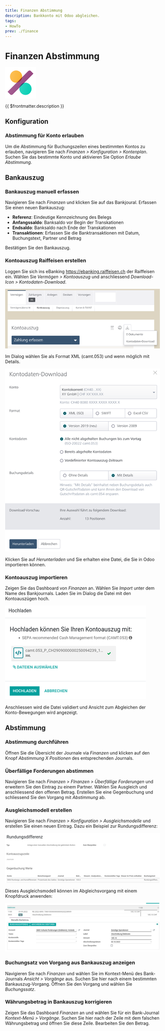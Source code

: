 ```yaml
---
title: Finanzen Abstimmung
description: Bankkonto mit Odoo abgleichen.
tags:
- HowTo
prev: ./finance
---
```

# Finanzen Abstimmung
![icons_odoo_account_accountant](attachments/icons_odoo_account_accountant.png)

{{ $frontmatter.description }}

## Konfiguration

### Abstimmung für Konto erlauben

Um die Abstimmung für Buchungszeilen eines bestimmten Kontos zu erlauben, navigieren Sie nach *Finanzen > Konfiguration > Kontenplan*. Suchen Sie das bestimmte Konto und aktivieren Sie Option *Erlaube Abstimmung*.

## Bankauszug

### Bankauszug manuell erfassen

Navigieren Sie nach *Finanzen* und klicken Sie auf das Bankjoural. Erfassen Sie einen neuen Bankauszug:

* **Referenz**: Eindeutige Kennzeichnung des Belegs
* **Anfangssaldo**: Banksaldo vor Begin der Transkationen
* **Endsaldo**: Banksaldo nach Ende der Transkationen
* **Transaktionen**: Erfassen Sie die Banktransaktionen mit Datum, Buchungstext, Partner und Betrag

Bestätigen Sie den Bankauszug.

### Kontoauszug Raiffeisen erstellen

Loggen Sie sich ins eBanking <https://ebanking.raiffeisen.ch> der Raiffeisen ein. Wählen Sie *Vermögen > Kontoauszug* und anschliessend *Download-Icon > Kontodaten-Download*.

![](attachments/Finance%20Reconcile%20eBanking%20Kontodaten%20Raiffeisen.png)

Im Dialog wählen Sie als Format XML (camt.053) und wenn möglich mit Details.

![](attachments/Finance%20Reconcile%20Kontodaten-Download%20Raiffeisen.png)

Klicken Sie auf *Herunterladen* und Sie erhalten eine Datei, die Sie in Odoo importieren können.

### Kontoauszug importieren

Zeigen Sie das Dashboard von *Finanzen* an. Wählen Sie *Import* unter dem Name des Bankjournals. Laden Sie im Dialog die Datei mit den Kontoauszügen hoch.

![](attachments/Finanzen%20Kontoauszug%20importieren.png)

Anschliessen wird die Datei validiert und Ansicht zum Abgleichen der Konto-Bewegungen wird angezeigt.

## Abstimmung

### Abstimmung durchführen

Öffnen Sie die Übersicht der Journale via *Finanzen* und klicken auf den Knopf *Abstimmung X Positionen* des entsprechenden Journals.

### Überfällige Forderungen abstimmen

Navigieren Sie nach *Finanzen > FInanzen > Überfällige Forderungen* und erweitern Sie den Eintrag zu einem Partner. Wählen Sie Ausgleich und anschliessend den offenen Betrag. Erstellen Sie eine Gegenbuchung und schliessend Sie den Vorgang mit *Abstimmung* ab.

### Ausgleichsmodell erstellen

Navigieren Sie nach *Finanzen > Konfiguration > Ausgleichsmodelle* und erstellen Sie einen neuen Eintrag. Dazu ein Beispiel zur Rundungsdifferenz:

![](attachments/Finanzen%20Abstimmung%20Rundungsdifferenz.png)

Dieses Ausgleichsmodell können im Abgleichsvorgang mit einem Knopfdruck anwenden:

![](attachments/Finanzen%20Abstimmung%20Ausgleichsmodell%20anwenden.png)

### Buchungsatz von Vorgang aus Bankauszug anzeigen

Navigieren Sie nach *Finanzen* und wählen Sie im Kontext-Menü des Bank-Journals *Ansicht > Vorgänge* aus. Suchen Sie hier nach einem bestimmten Bankauszug-Vorgang. Öffnen Sie den Vorgang und wählen Sie *Buchungssatz*.

### Währungsbetrag in Bankauszug korrigieren

Zeigen Sie das Dashboard *Finanzen* an und wählen Sie für ein Bank-Journal *Kontext-Menü > Vorgänge*. Suchen Sie hier nach der Zeile mit dem falschen Währungsbetrag und öffnen Sie diese Zeile. Bearbeiten Sie den Betrag.